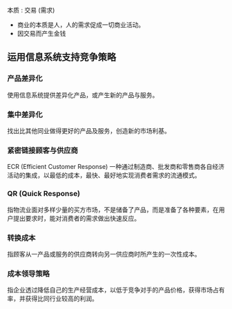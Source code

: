 本质 : 交易 (需求) 
- 商业的本质是人，人的需求促成一切商业活动。
- 因交易而产生金钱


## 运用信息系统支持竞争策略
### 产品差异化
使用信息系统提供差异化产品，或产生新的产品与服务。

### 集中差异化
找出比其他同业做得更好的产品及服务，创造新的市场利基。

### 紧密链接顾客与供应商
ECR (Efficient Customer Response)
一种通过制造商、批发商和零售商各自经济活动的集成，以最低的成本，最快、最好地实现消费者需求的流通模式。

### QR (Quick Response)
指物流业面对多样少量的买方市场，不是储备了产品，而是准备了各种要素，在用户提出要求时，能对消费者的需求做出快速反应。

### 转换成本
指顾客从一产品或服务的供应商转向另一供应商时所产生的一次性成本。

### 成本领导策略
指企业透过降低自己的生产经营成本，以低于竞争对手的产品价格，获得市场占有率，并获得比同行业较高的利润。

